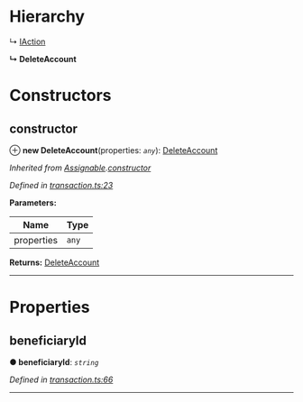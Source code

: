 

# Hierarchy

↳  [IAction](_transaction_.iaction.md)

**↳ DeleteAccount**

# Constructors

<a id="constructor"></a>

##  constructor

⊕ **new DeleteAccount**(properties: *`any`*): [DeleteAccount](_transaction_.deleteaccount.md)

*Inherited from [Assignable](_transaction_.assignable.md).[constructor](_transaction_.assignable.md#constructor)*

*Defined in [transaction.ts:23](https://github.com/nearprotocol/nearlib/blob/b17214a/src.ts/transaction.ts#L23)*

**Parameters:**

| Name | Type |
| ------ | ------ |
| properties | `any` |

**Returns:** [DeleteAccount](_transaction_.deleteaccount.md)

___

# Properties

<a id="beneficiaryid"></a>

##  beneficiaryId

**● beneficiaryId**: *`string`*

*Defined in [transaction.ts:66](https://github.com/nearprotocol/nearlib/blob/b17214a/src.ts/transaction.ts#L66)*

___

